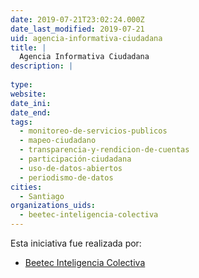 ```yaml
---
date: 2019-07-21T23:02:24.000Z
date_last_modified: 2019-07-21
uid: agencia-informativa-ciudadana
title: |
  Agencia Informativa Ciudadana
description: |
  
type: 
website: 
date_ini: 
date_end: 
tags:
  - monitoreo-de-servicios-publicos
  - mapeo-ciudadano
  - transparencia-y-rendicion-de-cuentas
  - participación-ciudadana
  - uso-de-datos-abiertos
  - periodismo-de-datos
cities: 
  - Santiago
organizations_uids:
  - beetec-inteligencia-colectiva
---
```


Esta iniciativa fue realizada por:

- [Beetec Inteligencia Colectiva](/organizaciones/beetec-inteligencia-colectiva)
